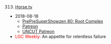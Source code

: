 313. [Horse.tv](https://linuxgamecast.com/2018/08/linuxgamecast-weekly-313-horse-tv/)
   * 2018-08-18
      * [PrePreSuperShowzen 80: Root Complex](https://www.patreon.com/posts/prepresupershowz-20855846)
      * [Patreon](https://www.patreon.com/posts/linuxgamecast-tv-20855340)
      * [UNCUT Patreon](https://www.patreon.com/posts/linuxgamecast-20853153)
   * <span style="color:red">LGC Weekly:</span> An appetite for relentless failure
